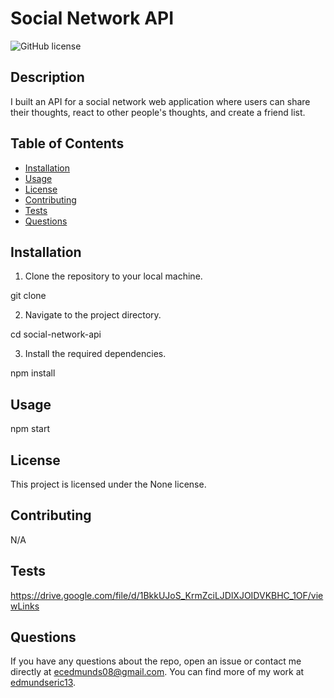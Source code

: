 # Social Network API

  ![GitHub license](https://img.shields.io/badge/license-None-blue.svg)

  ## Description

  I built an API for a social network web application where users can share their thoughts, react to other people's thoughts, and create a friend list.

  ## Table of Contents

  - [Installation](#installation)
  - [Usage](#usage)
  - [License](#license)
  - [Contributing](#contributing)
  - [Tests](#tests)
  - [Questions](#questions)

  ## Installation

1. Clone the repository to your local machine.

git clone <repository-url>

2. Navigate to the project directory.

cd social-network-api

3. Install the required dependencies.

npm install

  ## Usage

  npm start

  ## License

  This project is licensed under the None license.

  ## Contributing

  N/A

  ## Tests

 https://drive.google.com/file/d/1BkkUJoS_KrmZciLJDlXJOIDVKBHC_1OF/viewLinks

  ## Questions

  If you have any questions about the repo, open an issue or contact me directly at ecedmunds08@gmail.com. You can find more of my work at [edmundseric13](https://github.com/edmundseric13/).
  